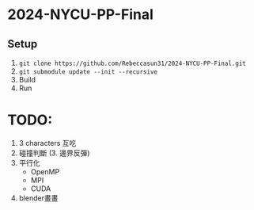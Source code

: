 # 2024-NYCU-PP-Final

## Setup
1. `git clone https://github.com/Rebeccasun31/2024-NYCU-PP-Final.git`
2. `git submodule update --init --recursive`
3. Build
4. Run


# TODO:
1. 3 characters 互吃
2. 碰撞判斷
(3. 邊界反彈)
4. 平行化
    - OpenMP
    - MPI
    - CUDA
5. blender畫畫
